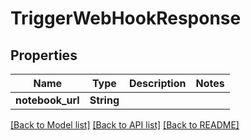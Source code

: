 # TriggerWebHookResponse

## Properties

Name | Type | Description | Notes
------------ | ------------- | ------------- | -------------
**notebook_url** | **String** |  | 

[[Back to Model list]](../README.md#documentation-for-models) [[Back to API list]](../README.md#documentation-for-api-endpoints) [[Back to README]](../README.md)


